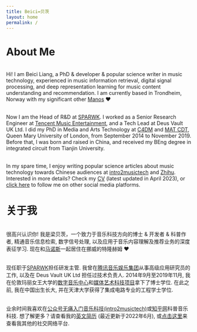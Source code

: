 ```yaml
---
title: Beici=贝茨
layout: home
permalink: /
---
```


# About Me

<br />Hi! I am Beici Liang, a PhD & developer & popular science writer in music technology, experienced in music information retrieval, digital signal processing, and deep representation learning for music content understanding and recommendation. I am currently based in Trondheim, Norway with my significant other <a target="_blank" rel="noopener noreferrer" href="https://mmxgn.github.io/">Manos</a> ❤

<br />Now I am the Head of R&D at <a target="_blank" rel="noopener noreferrer" href="https://www.sparwk.com/">SPARWK</a>. I worked as a Senior Research Engineer at <a target="_blank" rel="noopener noreferrer" href="https://www.tencentmusic.com/en-us/">Tencent Music Entertainment</a>, and a Tech Lead at Deus Vault UK Ltd. I did my PhD in Media and Arts Technology at <a target="_blank" rel="noopener noreferrer" href="http://c4dm.eecs.qmul.ac.uk/" class="canbeselected">C4DM</a> and <a target="_blank" rel="noopener noreferrer" href="http://www.mat.qmul.ac.uk/" class="canbeselected">MAT CDT</a>, Queen Mary University of London, from September 2014 to November 2019. Before that, I was born and raised in China, and received my BEng degree in integrated circuit from Tianjin University.

<br />In my spare time, I enjoy writing popular science articles about music technology towards Chinese audiences at <a target="_blank" rel="noopener noreferrer" href="https://mp.weixin.qq.com/mp/homepage?__biz=MzU5MzY3NzI0OA==&hid=1&sn=ed3a383088e132ef1df0e968b36c717d&scene=1&devicetype=iOS11.4.1&version=16070026&lang=zh_CN&nettype=WIFI&ascene=7&session_us=gh_e4d709ed182c&fontScale=100&wx_header=1">intro2musictech</a> and <a target="_blank" rel="noopener noreferrer" href="https://www.zhihu.com/people/beiciliang/answers">Zhihu</a>. Interested in more details? Check my <a target="_blank" rel="noopener noreferrer" href="https://beiciliang.github.io/pdf/eng_cv_beici.pdf">CV</a> (latest updated in April 2023), or <a target="_blank" rel="noopener noreferrer" href="https://beiciliang.github.io/about/">click here</a> to follow me on other social media platforms.

# 关于我

<br />很高兴认识你! 我是梁贝茨，一个致力于音乐科技方向的博士 & 开发者 & 科普作者, 精通音乐信息检索, 数字信号处理, 以及应用于音乐内容理解及推荐业务的深度表征学习. 现在和<a target="_blank" rel="noopener noreferrer" href="https://mmxgn.github.io/">马诺斯</a>一起居住在挪威的特隆赫姆 ❤

<br />现任职于<a target="_blank" rel="noopener noreferrer" href="https://www.sparwk.com/">SPARWK</a>担任研发主管. 我曾在<a target="_blank" rel="noopener noreferrer" href="https://www.tencentmusic.com/en-us/">腾讯音乐娱乐集团</a>从事高级应用研究员的工作, 以及在 Deus Vault UK Ltd 担任过技术负责人. 2014年9月至2019年11月, 我在伦敦玛丽女王大学的<a target="_blank" rel="noopener noreferrer" href="http://c4dm.eecs.qmul.ac.uk/">数字音乐中心</a>和<a target="_blank" rel="noopener noreferrer" href="http://www.mat.qmul.ac.uk/">媒体艺术科技项目</a>拿下了博士学位. 在此之前, 我在中国出生长大, 并在天津大学获得了集成电路专业的工程学士学位.

<br />业余时间我喜欢在<a target="_blank" rel="noopener noreferrer" href="https://mp.weixin.qq.com/mp/homepage?__biz=MzU5MzY3NzI0OA==&hid=1&sn=ed3a383088e132ef1df0e968b36c717d&scene=1&devicetype=iOS11.4.1&version=16070026&lang=zh_CN&nettype=WIFI&ascene=7&session_us=gh_e4d709ed182c&fontScale=100&wx_header=1">公众号无痛入门音乐科技(intro2musictech)</a>或<a target="_blank" rel="noopener noreferrer" href="https://www.zhihu.com/people/beiciliang/answers">知乎网</a>科普音乐科技. 想了解更多？请查看我的<a target="_blank" rel="noopener noreferrer" href="https://beiciliang.github.io/pdf/eng_cv_beici.pdf">英文简历</a> (最近更新于2022年6月), 或<a target="_blank" rel="noopener noreferrer" href="https://beiciliang.github.io/about/">点击这里</a>来查看我其他的社交网络平台.
